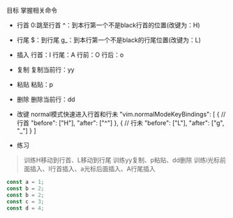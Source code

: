 
目标
  掌握相关命令

- 行首
     0:跳至行首
    ^：到本行第一个不是black行首的位置(改键为：H)
- 行尾 
  $：到行尾
  g_：到本行第一个不是black的行尾位置(改键为：L)

- 插入
  行首：I
  行尾：A
  行前：O
  行后：o


- 复制
    复制当前行：yy
- 粘贴
    粘贴：p
- 删除
    删除当前行：dd


- 改键
  normal模式快速进入行首和行未
  "vim.normalModeKeyBindings": [
      { // 行首
          "before": ["H"],
          "after": ["^"]
      },
      { // 行未 
          "before": ["L"],
          "after": ["g", "_"]
      }
  ]




- 练习
> 训练H移动到行首、L移动到行尾
> 训练yy复制、p粘贴、dd删除
> 训练i光标前面插入、I行首插入、a光标后面插入、A行尾插入

```js
const a = 1;
const b = 2;
const b = 2;
const c = 3;
const d = 4;
```